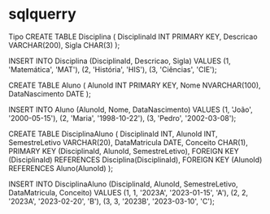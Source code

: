 # sqlquerry
Tipo CREATE TABLE Disciplina (
    DisciplinaId INT PRIMARY KEY,
    Descricao VARCHAR(200),
    Sigla CHAR(3)
);

INSERT INTO Disciplina (DisciplinaId, Descricao, Sigla)
VALUES (1, 'Matemática', 'MAT'),
       (2, 'História', 'HIS'),
       (3, 'Ciências', 'CIE');

CREATE TABLE Aluno (
    AlunoId INT PRIMARY KEY,
    Nome NVARCHAR(100),
    DataNascimento DATE
);

INSERT INTO Aluno (AlunoId, Nome, DataNascimento)
VALUES (1, 'João', '2000-05-15'),
       (2, 'Maria', '1998-10-22'),
       (3, 'Pedro', '2002-03-08');

CREATE TABLE DisciplinaAluno (
    DisciplinaId INT,
    AlunoId INT,
    SemestreLetivo VARCHAR(20),
    DataMatricula DATE,
    Conceito CHAR(1),
    PRIMARY KEY (DisciplinaId, AlunoId, SemestreLetivo),
    FOREIGN KEY (DisciplinaId) REFERENCES Disciplina(DisciplinaId),
    FOREIGN KEY (AlunoId) REFERENCES Aluno(AlunoId)
);

INSERT INTO DisciplinaAluno (DisciplinaId, AlunoId, SemestreLetivo, DataMatricula, Conceito)
VALUES (1, 1, '2023A', '2023-01-15', 'A'),
       (2, 2, '2023A', '2023-02-20', 'B'),
       (3, 3, '2023B', '2023-03-10', 'C');
